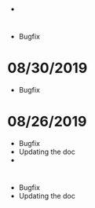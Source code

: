 - 

# 

- Bugfix

# 08/30/2019

- Bugfix

# 08/26/2019

- Bugfix
- Updating the doc
- 

# 

- Bugfix
- Updating the doc
